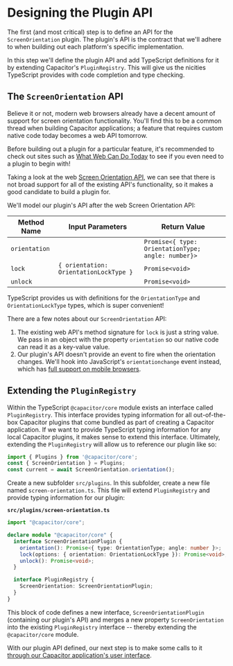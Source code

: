# Designing the Plugin API

The first (and most critical) step is to define an API for the `ScreenOrientation` plugin. The plugin's API is the contract that we'll adhere to when building out each platform's specific implementation.

In this step we'll define the plugin API and add TypeScript definitions for it by extending Capacitor's `PluginRegistry`. This will give us the nicities TypeScript provides with code completion and type checking.

## The `ScreenOrientation` API

Believe it or not, modern web browsers already have a decent amount of support for screen orientation functionality. You'll find this to be a common thread when building Capacitor applications; a feature that requires custom native code today becomes a web API tomorrow.

Before building out a plugin for a particular feature, it's recommended to check out sites such as [What Web Can Do Today](https://whatwebcando.today/) to see if you even need to a plugin to begin with!

Taking a look at the web [Screen Orientation API](https://whatwebcando.today/screen-orientation.html), we can see that there is not broad support for all of the existing API's functionality, so it makes a good candidate to build a plugin for.

We'll model our plugin's API after the web Screen Orientation API:

| Method Name   | Input Parameters                       | Return Value                                       |
| ------------- | -------------------------------------- | -------------------------------------------------- |
| `orientation` |                                        | `Promise<{ type: OrientationType; angle: number}>` |
| `lock`        | `{ orientation: OrientationLockType }` | `Promise<void>`                                    |
| `unlock`      |                                        | `Promise<void>`                                    |

TypeScript provides us with definitions for the `OrientationType` and `OrientationLockType` types, which is super convenient!

There are a few notes about our `ScreenOrientation` API:

1. The existing web API's method signature for `lock` is just a string value. We pass in an object with the property `orientation` so our native code can read it as a key-value value.
2. Our plugin's API doesn't provide an event to fire when the orientation changes. We'll hook into JavaScript's `orientationchange` event instead, which has [full support on mobile browsers](https://developer.mozilla.org/en-US/docs/Web/API/Window/orientationchange_event).

## Extending the `PluginRegistry`

Within the TypeScript `@capacitor/core` module exists an interface called `PluginRegistry`. This interface provides typing information for all out-of-the-box Capacitor plugins that come bundled as part of creating a Capacitor application. If we want to provide TypeScript typing information for any local Capacitor plugins, it makes sense to extend this interface. Ultimately, extending the `PluginRegistry` will allow us to reference our plugin like so:

```TypeScript
import { Plugins } from '@capacitor/core';
const { ScreenOrientation } = Plugins;
const current = await ScreenOrientation.orientation();
```

Create a new subfolder `src/plugins`. In this subfolder, create a new file named `screen-orientation.ts`. This file will extend `PluginRegistry` and provide typing information for our plugin:

**`src/plugins/screen-orientation.ts`**

```TypeScript
import "@capacitor/core";

declare module "@capacitor/core" {
  interface ScreenOrientationPlugin {
    orientation(): Promise<{ type: OrientationType; angle: number }>;
    lock(options: { orientation: OrientationLockType }): Promise<void>;
    unlock(): Promise<void>;
  }

  interface PluginRegistry {
    ScreenOrientation: ScreenOrientationPlugin;
  }
}
```

This block of code defines a new interface, `ScreenOrientationPlugin` (containing our plugin's API) and merges a new property `ScreenOrientation` into the existing `PluginRegistry` interface -- thereby extending the `@capacitor/core` module.

With our plugin API defined, our next step is to make some calls to it [through our Capacitor application's user interface](docs/calling-plugin.md).
